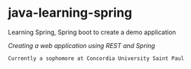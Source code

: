 # java-learning-spring

Learning Spring, Spring boot to create a demo application

*Creating a web application using REST and Spring*

```
Currently a sophomore at Concordia University Saint Paul
```

